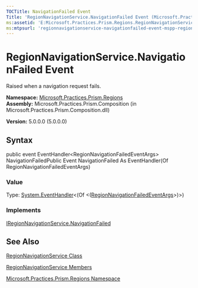 ```yaml
---
TOCTitle: NavigationFailed Event
Title: 'RegionNavigationService.NavigationFailed Event (Microsoft.Practices.Prism.Regions)'
ms:assetid: 'E:Microsoft.Practices.Prism.Regions.RegionNavigationService.NavigationFailed'
ms:mtpsurl: 'regionnavigationservice-navigationfailed-event-mspp-regions.md'
---
```


# RegionNavigationService.NavigationFailed Event

Raised when a navigation request fails.

**Namespace:** [Microsoft.Practices.Prism.Regions](https://msdn.microsoft.com/library/microsoft.practices.prism.regions)
**Assembly:** Microsoft.Practices.Prism.Composition (in Microsoft.Practices.Prism.Composition.dll)

**Version:** 5.0.0.0 (5.0.0.0)

## Syntax
public event EventHandler&lt;RegionNavigationFailedEventArgs&gt; NavigationFailedPublic Event NavigationFailed As EventHandler(Of RegionNavigationFailedEventArgs)
### Value

Type: [System.EventHandler](http://msdn.microsoft.com/en-us/library/db0etb8x)&lt;(Of &lt;([RegionNavigationFailedEventArgs](https://msdn.microsoft.com/library/microsoft.practices.prism.regions.regionnavigationfailedeventargs)&gt;)&gt;)
### Implements

[IRegionNavigationService.NavigationFailed](https://msdn.microsoft.com/library/microsoft.practices.prism.regions.iregionnavigationservice.navigationfailed)

## See Also
[RegionNavigationService Class](https://msdn.microsoft.com/library/microsoft.practices.prism.regions.regionnavigationservice)

[RegionNavigationService Members](https://msdn.microsoft.com/allmembers.t:microsoft.practices.prism.regions.regionnavigationservice)

[Microsoft.Practices.Prism.Regions Namespace](https://msdn.microsoft.com/library/microsoft.practices.prism.regions)
